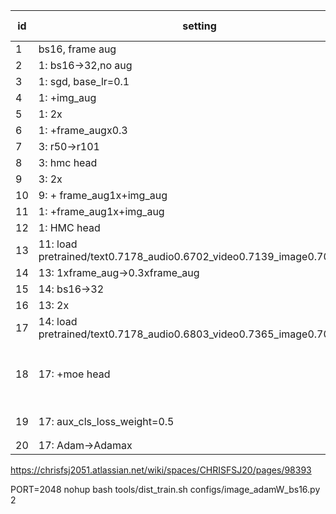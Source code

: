 | id | setting                                                                | image GAP | video GAP | text GAP | audio GAP | fusion_GAP | Note                   |
| ---| ---------------------------------------------------------------------- | --------- | --------- | -------- | --------- | ---------- | ---------------------- |
| 1  | bs16, frame aug                                                        |           |           |          |           | 0.7234     |                        |
| 2  | 1: bs16->32,no aug                                                     |           |           |          |           | 0.7262     |                        |
| 3  | 1: sgd, base_lr=0.1                                                    | 0.6762    | 0.7146    | 0.6585   | 0.6713    | 0.7281     |                        |
| 4  | 1: +img_aug                                                            | 0.6611    | 0.7363    | 0.7017   | 0.6782    | 0.7467?    |                        |
| 5  | 1: 2x                                                                  | 0.6503    | 0.7223    | 0.6927   | 0.6749    | 0.7350     |                        |
| 6  | 1: +frame_augx0.3                                                      | 0.6577    | 0.7252    | 0.6975   | 0.6697    | 0.7394     |                        |
| 7  | 3: r50->r101                                                           | 0.6928    | 0.7072    | 0.6584   | 0.6732    | 0.7248     |                        |
| 8  | 3: hmc head                                                            | 0.6855    | 0.7036    | 0.6450   | 0.6647    | 0.6797     |                        |
| 9  | 3: 2x                                                                  | 0.6612    | 0.7133    | 0.6659   | 0.6640    | 0.7251     |                        |
| 10 | 9: + frame_aug1x+img_aug                                               | 0.6611    | 0.7036    | 0.6735   | 0.6766    | 0.7154     |                        |
| 11 | 1: +frame_aug1x+img_aug                                                | 0.6508    | 0.7063    | 0.6977   | 0.6722    | 0.7289     |                        |
| 12 | 1: HMC head                                                            | 0.6626    | 0.7384    | 0.7040   | 0.6836    | 0.7173     |                        |
| 13 | 11: load pretrained/text0.7178_audio0.6702_video0.7139_image0.7039.pth | 0.6944    | 0.7412    | 0.7212   | 0.6827    | 0.7683     |                        |
| 14 | 13: 1xframe_aug->0.3xframe_aug                                         | 0.6965    | 0.7357    | 0.7186   | 0.6814    | 0.7726     |                        |
| 15 | 14: bs16->32                                                           | 0.6812    | 0.7241    | 0.7177   | 0.6833    | 0.7620     |                        |
| 16 | 13: 2x                                                                 | 0.6871    | 0.7162    | 0.7198   | 0.6828    | 0.7622     |                        |
| 17 | 14: load pretrained/text0.7178_audio0.6803_video0.7365_image0.7039.pth | 0.6969    | 0.7410    | 0.7199   | 0.6864    | 0.7765     |                        |
| 18 | 17: +moe head                                                          | 0.7067    | 0.7761    | 0.8265   | 0.6871    | 0.7751     | 提交掉点，实际没那么高 |
| 19 | 17: aux_cls_loss_weight=0.5                                            | 0.6968    | 0.7404    | 0.7208   | 0.6854    | 0.7770     | 线上0.7766           |
| 20 | 17: Adam->Adamax                                                       | 0.6954    | 0.7477    | 0.7203   | 0.6865    | 0.7768     |                        |


https://chrisfsj2051.atlassian.net/wiki/spaces/CHRISFSJ20/pages/98393

 PORT=2048 nohup bash tools/dist_train.sh configs/image_adamW_bs16.py 2